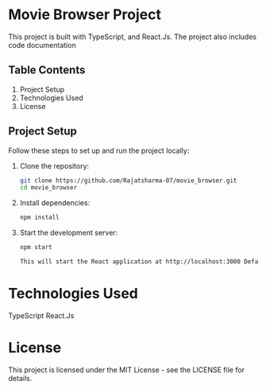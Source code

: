 # Movie Browser Project

This project is built with TypeScript, and React.Js. The project also includes code documentation

## Table Contents

1. Project Setup
2. Technologies Used
3. License

## Project Setup

Follow these steps to set up and run the project locally:

1. Clone the repository:
   ```bash
   git clone https://github.com/Rajatsharma-07/movie_browser.git
   cd movie_browser

2. Install dependencies:
    ```bash
    npm install

3. Start the development server:
    ```bash
    npm start

    This will start the React application at http://localhost:3000 Default Port:3000
    
# Technologies Used
TypeScript
React.Js

# License
This project is licensed under the MIT License - see the LICENSE file for details.
